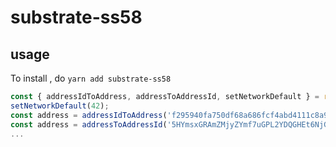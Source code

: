# substrate-ss58

## usage

To install , do  `yarn add substrate-ss58`

```js
const { addressIdToAddress, addressToAddressId, setNetworkDefault } = require('substrate-ss58') ;
setNetworkDefault(42);
const address = addressIdToAddress('f295940fa750df68a686fcf4abd4111c8a9c5a5a5a83c4c8639c451a94a7adfd'); // return 5HYmsxGRAmZMjyZYmf7uGPL2YDQGHEt6NjGrfUuxNEgeGN2P
const address = addressToAddressId('5HYmsxGRAmZMjyZYmf7uGPL2YDQGHEt6NjGrfUuxNEgeGN2P'); // return f295940fa750df68a686fcf4abd4111c8a9c5a5a5a83c4c8639c451a94a7adfd
...
```
